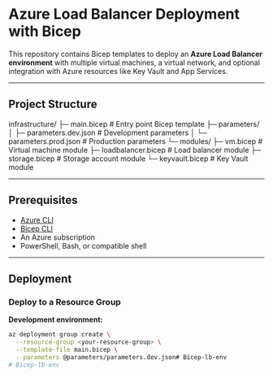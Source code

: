 # Azure Load Balancer Deployment with Bicep

This repository contains Bicep templates to deploy an **Azure Load Balancer environment** with multiple virtual machines, a virtual network, and optional integration with Azure resources like Key Vault and App Services.

---

## Project Structure
infrastructure/
├─ main.bicep                  # Entry point Bicep template
├─ parameters/
│  ├─ parameters.dev.json      # Development parameters
│  └─ parameters.prod.json     # Production parameters
└─ modules/
├─ vm.bicep                 # Virtual machine module
├─ loadbalancer.bicep       # Load balancer module
├─ storage.bicep            # Storage account module
└─ keyvault.bicep           # Key Vault module

---

## Prerequisites

- [Azure CLI](https://learn.microsoft.com/cli/azure/install-azure-cli)
- [Bicep CLI](https://learn.microsoft.com/azure/azure-resource-manager/bicep/install)
- An Azure subscription
- PowerShell, Bash, or compatible shell

---

## Deployment

### Deploy to a Resource Group

**Development environment:**

```bash
az deployment group create \
  --resource-group <your-resource-group> \
  --template-file main.bicep \
  --parameters @parameters/parameters.dev.json# Bicep-lb-env
# Bicep-lb-env
